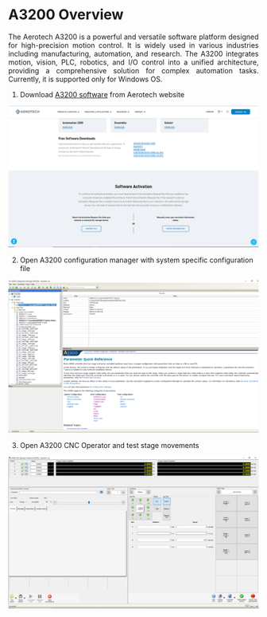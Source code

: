 # A3200 Overview

<p align="justify">
The Aerotech A3200 is a powerful and versatile software platform designed for high-precision motion control. It is widely used in various industries including manufacturing, automation, and research. The A3200 integrates motion, vision, PLC, robotics, and I/O control into a unified architecture, providing a comprehensive solution for complex automation tasks. Currently, it is supported only for Windows OS.</p>

1. Download [A3200 software](https://www.aerotech.com/resources-software-downloads-activation/) from Aerotech website
<img src="../assets/img/install/a3200/a3200_download.png" alt="Single Board Computers" class="centered-image-medium">


2. Open A3200 configuration manager with system specific configuration file
<img src="/assets/img/install/a3200/a3200_config_manager.png" alt="Single Board Computers" class="centered-image-medium">

3. Open A3200 CNC Operator and test stage movements
<img src="assets/img/install/a3200/a3200_cnc_operator.png" alt="Single Board Computers" class="centered-image-medium">
